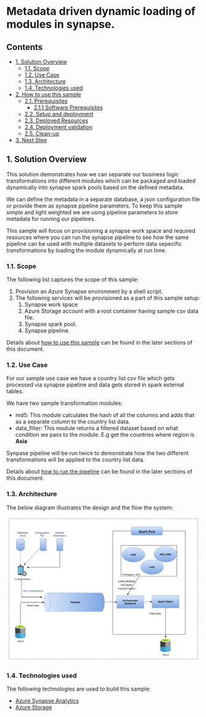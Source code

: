 # Metadata driven dynamic loading of modules in synapse.

## Contents <!-- omit in toc -->

- [1. Solution Overview](#1-solution-overview)
  - [1.1. Scope](#11-scope)
  - [1.2. Use Case](#12-use-case)
  - [1.3. Architecture](#13-architecture)    
  - [1.4. Technologies used](#14-technologies-used)
- [2. How to use this sample](#2-how-to-use-this-sample)
  - [2.1. Prerequisites](#21-prerequisites)
    - [2.1.1 Software Prerequisites](#211-software-prerequisites)
  - [2.2. Setup and deployment](#22-setup-and-deployment)
  - [2.3. Deployed Resources](#23-deployed-resources)
  - [2.4. Deployment validation](#24-deployment-validation)
  - [2.5. Clean-up](#25-clean-up)
- [3. Next Step](#3-next-step)

## 1. Solution Overview

This solution demonstrates how we can separate our business logic transformations into different modules which can be packaged and loaded dynamically into synapse spark pools based on the defined metadata.

We can define the metadata in a separate database, a json configuration file or provide them as synapse pipeline parameters. To keep this sample simple and light weighted we are using pipeline parameters to store metadata for running our pipelines.

This sample will focus on provisioning a synapse work space and required resources where you can run the synapse pipeline to see how the same pipeline can be used with multiple datasets to perform data sepecific transformations by loading the module dynamically at run time.



### 1.1. Scope

The following list captures the scope of this sample:

1. Provision an Azure Synapse environment by a shell script.
1. The following services will be provisioned as a part of this sample setup:
   1. Synapse work space
   2. Azure Storage account with a root container having sample csv data file.
   3. Synapse spark pool.
   4. Synapse pipeline.   

Details about [how to use this sample](#3-how-to-use-this-sample) can be found in the later sections of this document.

### 1.2. Use Case
For our sample use case we have a country list csv file which gets processed via synapse pipeline and data gets stored in spark external tables. 

We have two sample transformation modules:
* md5: This module calculates the hash of all the columns and adds that as a separate column to the country list data.
* data_filter: This module returns a filtered dataset based on what condition we pass to the module. E.g get the countries where region is **Asia**

Synpase pipeline will be run twice to demonstrate how the two different transformations will be applied to the country list data.

Details about [how to run the pipeline](#3-how-to-use-this-sample) can be found in the later sections of this document.

### 1.3. Architecture

The below diagram illustrates the design and the flow the system:

![alt text](images/design.png "Design Diagram")

### 1.4. Technologies used

The following technologies are used to build this sample:

- [Azure Synapse Analytics](https://azure.microsoft.com/en-in/services/synapse-analytics/)
- [Azure Storage](https://azure.microsoft.com/en-au/services/storage/data-lake-storage/)

